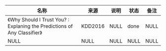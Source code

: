 |名称  |  来源   | 说明  |状态   | 备注  |
|  ----  | ----  |----  | ----  |----  |
| 《Why Should I Trust You? : Explaning the Predictions of Any Classifier》  | KDD2016 |NULL |done |NULL |
| NULL  | NULL |NULL |NULL |NULL |
